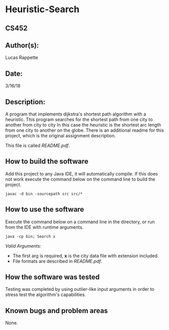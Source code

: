 #  Heuristic-Search
## CS452

## Author(s):

Lucas Rappette

## Date:

3/16/18


## Description:

A program that implements dijkstra's shortest path algorithm with a heuristic.
This program searches for the shortest path from one city to another from city to city
In this case the heuristic is the shortest arc length from one city to another on the globe.
There is an additional readme for this project, which is the original assignment description.

This file is called _README.pdf_.


## How to build the software

Add this project to any Java IDE, it will automatically compile.
If this does not work execute the command below on the command line to build the project.

```
javac -d bin -sourcepath src src/*
```


## How to use the software

Execute the command below on a command line in the directory, or run from the 
IDE with runtime arguments.

```
java -cp bin; Search x
```

_Valid Arguments:_

- The first arg is required, __x__ is the city data file with extension included.
- File formats are described in _README.pdf_.


## How the software was tested

Testing was completed by using outlier-like input arguments in order to stress
test the algorithm's capabilities.


## Known bugs and problem areas

None.